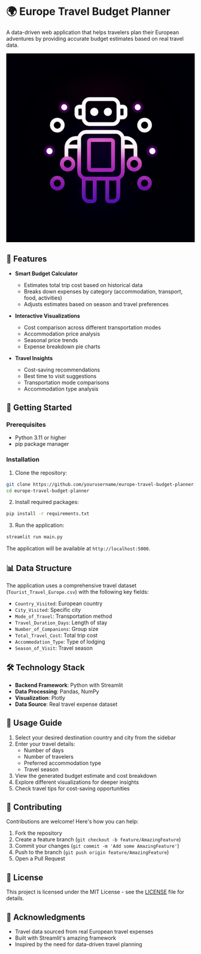 # 🌍 Europe Travel Budget Planner

A data-driven web application that helps travelers plan their European adventures by providing accurate budget estimates based on real travel data.

![Europe Travel Budget Planner](generated-icon.png)

## 🎯 Features

- **Smart Budget Calculator**
  - Estimates total trip cost based on historical data
  - Breaks down expenses by category (accommodation, transport, food, activities)
  - Adjusts estimates based on season and travel preferences

- **Interactive Visualizations**
  - Cost comparison across different transportation modes
  - Accommodation price analysis
  - Seasonal price trends
  - Expense breakdown pie charts

- **Travel Insights**
  - Cost-saving recommendations
  - Best time to visit suggestions
  - Transportation mode comparisons
  - Accommodation type analysis

## 🚀 Getting Started

### Prerequisites

- Python 3.11 or higher
- pip package manager

### Installation

1. Clone the repository:
```bash
git clone https://github.com/yourusername/europe-travel-budget-planner.git
cd europe-travel-budget-planner
```

2. Install required packages:
```bash
pip install -r requirements.txt
```

3. Run the application:
```bash
streamlit run main.py
```

The application will be available at `http://localhost:5000`.

## 📊 Data Structure

The application uses a comprehensive travel dataset (`Tourist_Travel_Europe.csv`) with the following key fields:

- `Country_Visited`: European country
- `City_Visited`: Specific city
- `Mode_of_Travel`: Transportation method
- `Travel_Duration_Days`: Length of stay
- `Number_of_Companions`: Group size
- `Total_Travel_Cost`: Total trip cost
- `Accommodation_Type`: Type of lodging
- `Season_of_Visit`: Travel season

## 🛠️ Technology Stack

- **Backend Framework**: Python with Streamlit
- **Data Processing**: Pandas, NumPy
- **Visualization**: Plotly
- **Data Source**: Real travel expense dataset

## 📖 Usage Guide

1. Select your desired destination country and city from the sidebar
2. Enter your travel details:
   - Number of days
   - Number of travelers
   - Preferred accommodation type
   - Travel season
3. View the generated budget estimate and cost breakdown
4. Explore different visualizations for deeper insights
5. Check travel tips for cost-saving opportunities

## 🤝 Contributing

Contributions are welcome! Here's how you can help:

1. Fork the repository
2. Create a feature branch (`git checkout -b feature/AmazingFeature`)
3. Commit your changes (`git commit -m 'Add some AmazingFeature'`)
4. Push to the branch (`git push origin feature/AmazingFeature`)
5. Open a Pull Request

## 📝 License

This project is licensed under the MIT License - see the [LICENSE](LICENSE) file for details.

## 🙏 Acknowledgments

- Travel data sourced from real European travel expenses
- Built with Streamlit's amazing framework
- Inspired by the need for data-driven travel planning

